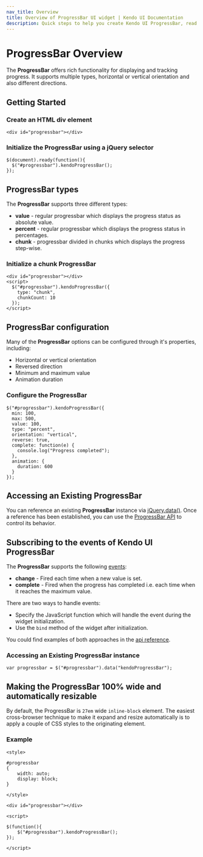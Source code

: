 ```yaml
---
nav_title: Overview
title: Overview of ProgressBar UI widget | Kendo UI Documentation
description: Quick steps to help you create Kendo UI ProgressBar, read the documentation to get started.
---
```


# ProgressBar Overview

The **ProgressBar** offers rich functionality for displaying and tracking progress. It supports multiple types, horizontal or vertical orientation and also different directions.

## Getting Started

### Create an HTML div element

	<div id="progressbar"></div>

### Initialize the ProgressBar using a jQuery selector

	$(document).ready(function(){
      $("#progressbar").kendoProgressBar();
	});

## ProgressBar types

The **ProgressBar** supports three different types:

* **value** - regular progressbar which displays the progress status as absolute value.
* **percent** - regular progressbar which displays the progress status in percentages.
* **chunk** - progressbar divided in chunks which displays the progress step-wise.

### Initialize a chunk ProgressBar

	<div id="progressbar"></div>
	<script>
	  $("#progressbar").kendoProgressBar({
	    type: "chunk",
		chunkCount: 10
	  });
	</script>

## ProgressBar configuration

Many of the **ProgressBar** options can be configured through it's properties, including:

* Horizontal or vertical orientation
* Reversed direction
* Minimum and maximum value
* Animation duration

### Configure the ProgressBar

	$("#progressbar").kendoProgressBar({
      min: 100,
      max: 500,
      value: 100,
      type: "percent",
	  orientation: "vertical",
      reverse: true,
      complete: function(e) {
        console.log("Progress completed");
      },
      animation: {
        duration: 600
      }
    });

## Accessing an Existing ProgressBar

You can reference an existing **ProgressBar** instance via [jQuery.data()](http://api.jquery.com/jQuery.data/). Once a reference has been established, you can use the [ProgressBar API](/api/web/progressbar) to control its behavior.

## Subscribing to the events of Kendo UI ProgressBar

The **ProgressBar** supports the following [events](/api/web/progressbar#events):

* **change** - Fired each time when a new value is set.
* **complete** - Fired when the progress has completed i.e. each time when it reaches the maximum value.

There are two ways to handle events:

* Specify the JavaScript function which will handle the event during the widget initialization.
* Use the `bind` method of the widget after initialization.

You could find examples of both approaches in the [api reference](/api/web/progressbar#events).

### Accessing an Existing ProgressBar instance

	var progressbar = $("#progressbar").data("kendoProgressBar");

## Making the ProgressBar 100% wide and automatically resizable

By default, the ProgressBar is `27em` wide `inline-block` element. The easiest cross-browser technique to make it expand and resize automatically is to apply a couple of CSS styles to the originating element.

### Example

    <style>
    
    #progressbar
    {
        width: auto;
        display: block;
    }
    
    </style>
    
    <div id="progressbar"></div>
    
    <script>
    
    $(function(){
        $("#progressbar").kendoProgressBar();
    });
    
    </script>
